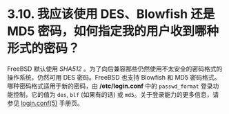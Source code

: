 # 3.10. 我应该使用 DES、Blowfish 还是 MD5 密码，如何指定我的用户收到哪种形式的密码？

FreeBSD 默认使用 *SHA512* 。为了向后兼容那些仍然使用不太安全的密码格式的操作系统，仍然可用 DES 密码。FreeBSD 也支持 Blowfish 和 MD5 密码格式。哪种密码格式适用于新的密码，由 **/etc/login.conf** 中的 `passwd_format` 登录功能控制，它的值为 `des`, `blf` (如果有的话) 或 `md5`。关于登录能力的更多信息，请参见 [login.conf(5)](https://www.freebsd.org/cgi/man.cgi?query=login.conf&sektion=5&format=html) 手册页。
